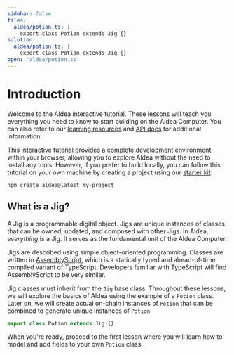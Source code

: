 ```yaml
---
sidebar: false
files:
  aldea/potion.ts: |
    export class Potion extends Jig {}
solution:
  aldea/potion.ts: |
    export class Potion extends Jig {}
open: 'aldea/potion.ts'
---
```


# Introduction

Welcome to the Aldea interactive tutorial. These lessons will teach you everything you need to know to start building on the Aldea Computer. You can also refer to our [learning resources](/learn/about-aldea) and [API docs](/api/sdk/modules) for additional information.

This interactive tutorial provides a complete development environment within your browser, allowing you to explore Aldea without the need to install any tools. However, if you prefer to build locally, you can follow this tutorial on your own machine by creating a project using our [starter kit](https://github.com/aldeacomputer/aldea-js/tree/main/packages/create-aldea):

```
npm create aldea@latest my-project
```

## What is a Jig?

A Jig is a programmable digital object. Jigs are unique instances of classes that can be owned, updated, and composed with other Jigs. In Aldea, *everything* is a Jig. It serves as the fundamental unit of the Aldea Computer.

Jigs are described using simple object-oriented programming. Classes are written in [AssemblyScript](/learn/assemblyscript), which is a statically typed and ahead-of-time compiled variant of TypeScript. Developers familiar with TypeScript will find AssemblyScript to be very similar.

Jig classes must inherit from the `Jig` base class. Throughout these lessons, we will explore the basics of Aldea using the example of a `Potion` class. Later on, we will create actual on-chain instances of `Potion` that can be combined to generate unique instances of `Potion`.

```ts
export class Potion extends Jig {}
```

When you're ready, proceed to the first lesson where you will learn how to model and add fields to your own `Potion` class.
